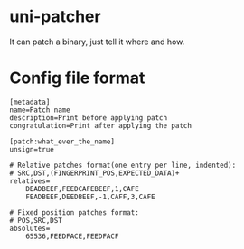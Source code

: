 # uni-patcher
It can patch a binary, just tell it where and how.

# Config file format
```
[metadata]
name=Patch name
description=Print before applying patch
congratulation=Print after applying the patch

[patch:what_ever_the_name]
unsign=true

# Relative patches format(one entry per line, indented):
# SRC,DST,(FINGERPRINT_POS,EXPECTED_DATA)+
relatives=
    DEADBEEF,FEEDCAFEBEEF,1,CAFE
    FEADBEEF,DEEDBEEF,-1,CAFF,3,CAFE

# Fixed position patches format:
# POS,SRC,DST
absolutes=
    65536,FEEDFACE,FEEDFACF
```
